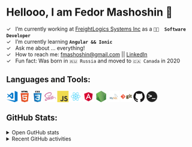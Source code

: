 # Hellooo, I am Fedor Mashoshin 👋

&#10003; &nbsp;  I’m currently working at [FreightLogics Systems Inc](https://www.freightlogics.com/) as a **`👨‍💻  Software Developer`**<br/>
&#10003; &nbsp;   I’m currently learning **`Angular && Ionic`**<br/>
&#10003; &nbsp;  Ask me about ... everything!<br/>
&#10003; &nbsp;   How to reach me: fmashoshin@gmail.com || [LinkedIn](https://www.linkedin.com/in/fedor-mashoshin/)<br/>
&#10003; &nbsp;   Fun fact: Was born in `🇷🇺 Russia` and moved to `🇨🇦 Canada` in 2020<br/>


## Languages and Tools:
<img align="center" alt="Visual Studio Code" width="30px" src="https://raw.githubusercontent.com/github/explore/80688e429a7d4ef2fca1e82350fe8e3517d3494d/topics/visual-studio-code/visual-studio-code.png" /> <img align="center" alt="HTML5" width="30px" src="https://raw.githubusercontent.com/github/explore/80688e429a7d4ef2fca1e82350fe8e3517d3494d/topics/html/html.png" /> <img align="center" alt="CSS3" width="30px" src="https://raw.githubusercontent.com/github/explore/80688e429a7d4ef2fca1e82350fe8e3517d3494d/topics/css/css.png" /> <img align="center" alt="Sass" width="30px" src="https://raw.githubusercontent.com/github/explore/80688e429a7d4ef2fca1e82350fe8e3517d3494d/topics/sass/sass.png" /> <img align="center" alt="JavaScript" width="30px" src="https://raw.githubusercontent.com/github/explore/80688e429a7d4ef2fca1e82350fe8e3517d3494d/topics/javascript/javascript.png" /> <img align="center" alt="React" width="30px" src="https://raw.githubusercontent.com/github/explore/80688e429a7d4ef2fca1e82350fe8e3517d3494d/topics/react/react.png" /> <img align="center" alt="Gatsby" width="30px" src="https://raw.githubusercontent.com/github/explore/e94815998e4e0713912fed477a1f346ec04c3da2/topics/angular/angular.png" /> <img align="center" alt="Node.js" width="30px" src="https://raw.githubusercontent.com/github/explore/80688e429a7d4ef2fca1e82350fe8e3517d3494d/topics/nodejs/nodejs.png" /> <img align="center" alt="MySQL" width="30px" src="https://raw.githubusercontent.com/github/explore/80688e429a7d4ef2fca1e82350fe8e3517d3494d/topics/mysql/mysql.png" /> <img align="center" alt="Git" width="30px" src="https://raw.githubusercontent.com/github/explore/80688e429a7d4ef2fca1e82350fe8e3517d3494d/topics/git/git.png" /> <img align="center" alt="GitHub" width="30px" src="https://raw.githubusercontent.com/github/explore/78df643247d429f6cc873026c0622819ad797942/topics/github/github.png" /> <img align="center" alt="Terminal" width="30px" src="https://raw.githubusercontent.com/github/explore/80688e429a7d4ef2fca1e82350fe8e3517d3494d/topics/terminal/terminal.png" />


## GitHub Stats:

<details>
  <summary> Open GutHub stats</summary>

![FedorMashoshin's GitHub stats](https://github-readme-stats.vercel.app/api?username=FedorMashoshin&show_icons=true&title_color=000084&text_color=D5331E&icon_color=feb729&bg_color=f8f8ff&line_height=20)
![FedorMashoshin's GitHub language usage stats](https://github-readme-stats.vercel.app/api/top-langs/?username=FedorMashoshin&layout=compact&hide=TSQL&bg_color=F8F8FF&title_color=000084&text_color=D5331E&icon_color=feb729&langs_count=7)
</details>


<details>
  <summary> Recent GitHub activities</summary>
  
<!--START_SECTION:activity-->
1. 💪 Opened PR [#2](https://github.com/FedorMashoshin/Ionic-Restaurant_finder/pull/2) in [FedorMashoshin/Ionic-Restaurant_finder](https://github.com/FedorMashoshin/Ionic-Restaurant_finder)
2. 🎉 Merged PR [#1](https://github.com/FedorMashoshin/Ionic-Restaurant_finder/pull/1) in [FedorMashoshin/Ionic-Restaurant_finder](https://github.com/FedorMashoshin/Ionic-Restaurant_finder)
3. 💪 Opened PR [#1](https://github.com/FedorMashoshin/Ionic-Restaurant_finder/pull/1) in [FedorMashoshin/Ionic-Restaurant_finder](https://github.com/FedorMashoshin/Ionic-Restaurant_finder)
4. 🎉 Merged PR [#15](https://github.com/FedorMashoshin/Ionic-Movie/pull/15) in [FedorMashoshin/Ionic-Movie](https://github.com/FedorMashoshin/Ionic-Movie)
5. 💪 Opened PR [#15](https://github.com/FedorMashoshin/Ionic-Movie/pull/15) in [FedorMashoshin/Ionic-Movie](https://github.com/FedorMashoshin/Ionic-Movie)
<!--END_SECTION:activity-->

  </details>
